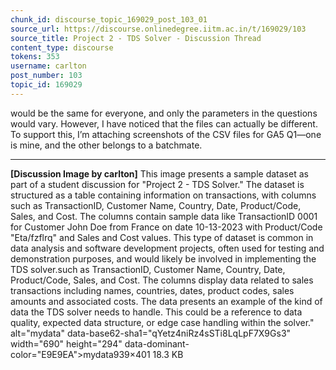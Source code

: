 ```yaml
---
chunk_id: discourse_topic_169029_post_103_01
source_url: https://discourse.onlinedegree.iitm.ac.in/t/169029/103
source_title: Project 2 - TDS Solver - Discussion Thread
content_type: discourse
tokens: 353
username: carlton
post_number: 103
topic_id: 169029
---
```


 would be the same for everyone, and only the parameters in the questions would vary. However, I have noticed that the files can actually be different. To support this, I’m attaching screenshots of the CSV files for GA5 Q1—one is mine, and the other belongs to a batchmate.

---

**[Discussion Image by carlton]** This image presents a sample dataset as part of a student discussion for "Project 2 - TDS Solver." The dataset is structured as a table containing information on transactions, with columns such as TransactionID, Customer Name, Country, Date, Product/Code, Sales, and Cost. The columns contain sample data like TransactionID 0001 for Customer John Doe from France on date 10-13-2023 with Product/Code "Eta/fzflrq" and Sales and Cost values. This type of dataset is common in data analysis and software development projects, often used for testing and demonstration purposes, and would likely be involved in implementing the TDS solver.such as TransactionID, Customer Name, Country, Date, Product/Code, Sales, and Cost. The columns display data related to sales transactions including names, countries, dates, product codes, sales amounts and associated costs. The data presents an example of the kind of data the TDS solver needs to handle. This could be a reference to data quality, expected data structure, or edge case handling within the solver." alt="mydata" data-base62-sha1="qYetz4niRz4sSTi8LqLpF7X9Gs3" width="690" height="294" data-dominant-color="E9E9EA">mydata939×401 18.3 KB
